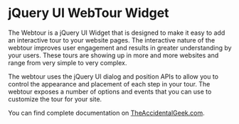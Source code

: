 # jQuery UI WebTour Widget

The Webtour is a jQuery UI Widget that is designed to make it easy to add an interactive tour to your website pages. The interactive nature of the webtour improves user engagement and results in greater understanding by your users. These tours are showing up in more and more websites and range from very simple to very complex.

The webtour uses the jQuery UI dialog and position APIs to allow you to control the appearance and placement of each step in your tour. The webtour exposes a number of options and events that you can use to customize the tour for your site.

You can find complete documentation on [TheAccidentalGeek.com](http://www.theaccidentalgeek.com/Projects/jQuery-WebTour.aspx "Webtour Widget Documentation").
